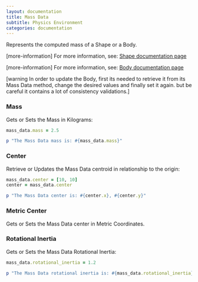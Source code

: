 ```yaml
---
layout: documentation
title: Mass Data
subtitle: Physics Environment
categories: documentation
---
```


Represents the computed mass of a Shape or a Body. 

[more-information] For more information, see: [Shape documentation page](../shape#)

[more-information] For more information, see: [Body documentation page](../body#)

[warning In order to update the Body, first its needed to retrieve it from its Mass Data method, change the desired values and finally set it again. but be careful it contains a lot of consistency validations.]

### Mass
Gets or Sets the Mass in Kilograms:

```ruby
mass_data.mass = 2.5

p "The Mass Data mass is: #{mass_data.mass}"
```

### Center
Retrieve or Updates the Mass Data centroid in relationship to the origin:

```ruby
mass_data.center = [10, 10]
center = mass_data.center

p "The Mass Data center is: #{center.x}, #{center.y}"
```

### Metric Center
Gets or Sets the Mass Data center in Metric Coordinates.

### Rotational Inertia
Gets or Sets the Mass Data Rotational Inertia:

```ruby
mass_data.rotational_inertia = 1.2

p "The Mass Data rotational inertia is: #{mass_data.rotational_inertia}" 
```
